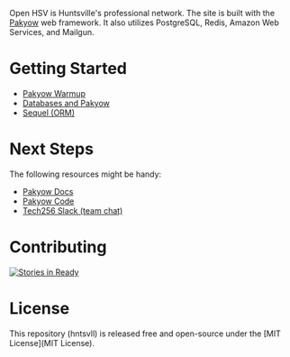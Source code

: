 Open HSV is Huntsville's professional network. The site is built with the [Pakyow](https://www.pakyow.org) web framework. It also utilizes PostgreSQL, Redis, Amazon Web Services, and Mailgun.

# Getting Started

- [Pakyow Warmup](https://www.pakyow.org/docs/warmup)
- [Databases and Pakyow](https://www.pakyow.org/docs/data)
- [Sequel (ORM)](http://sequel.jeremyevans.net/)

# Next Steps

The following resources might be handy:

- [Pakyow Docs](http://pakyow.com/docs)
- [Pakyow Code](http://github.com/pakyow/pakyow)
- [Tech256 Slack (team chat)](http://www.tech256.com)

# Contributing

[![Stories in Ready](https://badge.waffle.io/OpenHuntsville/hntsvll.png?label=ready&title=Ready)](https://waffle.io/OpenHuntsville/hntsvll)

# License

This repository (hntsvll)  is released free and open-source under the [MIT License](MIT License).
